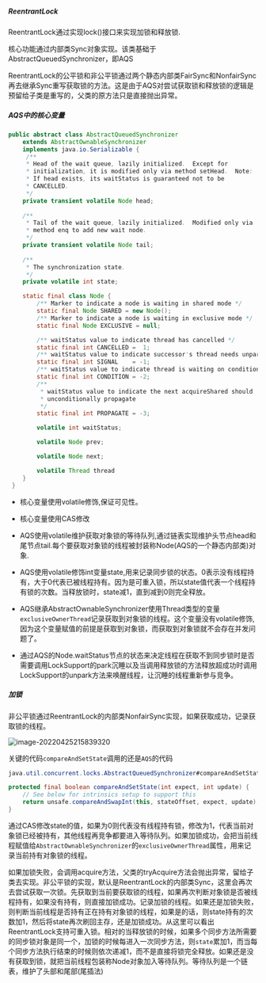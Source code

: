 ##### ReentrantLock

ReentrantLock通过实现lock()接口来实现加锁和释放锁.

核心功能通过内部类Sync对象实现。该类基础于AbstractQueuedSynchronizer，即AQS

ReentrantLock的公平锁和非公平锁通过两个静态内部类FairSync和NonfairSync再去继承Sync重写获取锁的方法。这是由于AQS对尝试获取锁和释放锁的逻辑是预留给子类是重写的，父类的原方法只是直接抛出异常。

##### AQS中的核心变量

```java
public abstract class AbstractQueuedSynchronizer
    extends AbstractOwnableSynchronizer
    implements java.io.Serializable {
     /**
     * Head of the wait queue, lazily initialized.  Except for
     * initialization, it is modified only via method setHead.  Note:
     * If head exists, its waitStatus is guaranteed not to be
     * CANCELLED.
     */
    private transient volatile Node head;
 
    /**
     * Tail of the wait queue, lazily initialized.  Modified only via
     * method enq to add new wait node.
     */
    private transient volatile Node tail;
 
    /**
     * The synchronization state.
     */
    private volatile int state;  

	static final class Node {
        /** Marker to indicate a node is waiting in shared mode */
        static final Node SHARED = new Node();
        /** Marker to indicate a node is waiting in exclusive mode */
        static final Node EXCLUSIVE = null;

        /** waitStatus value to indicate thread has cancelled */
        static final int CANCELLED =  1;
        /** waitStatus value to indicate successor's thread needs unparking */
        static final int SIGNAL    = -1;
        /** waitStatus value to indicate thread is waiting on condition */
        static final int CONDITION = -2;
        /**
         * waitStatus value to indicate the next acquireShared should
         * unconditionally propagate
         */
        static final int PROPAGATE = -3;

        volatile int waitStatus;

        volatile Node prev;

        volatile Node next;

        volatile Thread thread
    }
 } 

```

- 核心变量使用volatile修饰,保证可见性。

- 核心变量使用CAS修改
- AQS使用volatile维护获取对象锁的等待队列,通过链表实现维护头节点head和尾节点tail.每个要获取对象锁的线程被封装称Node(AQS的一个静态内部类)对象.
- AQS使用volatile修饰int变量state,用来记录同步锁的状态。0表示没有线程持有，大于0代表已被线程持有。因为是可重入锁，所以state值代表一个线程持有锁的次数。当释放锁时，state减1，直到减到0则完全释放。
- AQS继承AbstractOwnableSynchronizer使用Thread类型的变量`exclusiveOwnerThread`记录获取到对象锁的线程。这个变量没有volatile修饰,因为这个变量赋值的前提是获取到对象锁，而获取到对象锁就不会存在并发问题了。
- 通过AQS的Node.waitStatus节点的状态来决定线程在获取不到同步锁时是否需要调用LockSupport的park沉睡以及当调用释放锁的方法释放超成功时调用LockSupport的unpark方法来唤醒线程，让沉睡的线程重新参与竞争。



##### 加锁

非公平锁通过ReentrantLock的内部类NonfairSync实现，如果获取成功，记录获取锁的线程。

![image-20220425215839320](C:\Users\逐梦\AppData\Roaming\Typora\typora-user-images\image-20220425215839320.png)

关键的代码`compareAndSetState`调用的还是`AQS`的代码

```java
java.util.concurrent.locks.AbstractQueuedSynchronizer#compareAndSetState
```

```java
protected final boolean compareAndSetState(int expect, int update) {
    // See below for intrinsics setup to support this
    return unsafe.compareAndSwapInt(this, stateOffset, expect, update);
}
```

通过CAS修改state的值，如果为0则代表没有线程持有锁，修改为1，代表当前对象锁已经被持有，其他线程再竞争都要进入等待队列。如果加锁成功，会把当前线程赋值给`AbstractOwnableSynchronizer`的`exclusiveOwnerThread`属性，用来记录当前持有对象锁的线程。

如果加锁失败，会调用acquire方法，父类的tryAcquire方法会抛出异常，留给子类去实现。非公平锁的实现，默认是ReentrantLock的内部类Sync，这里会再次去尝试获取一次锁。先获取到当前要获取锁的线程，如果再次判断对象锁是否被线程持有，如果没有持有，则直接加锁成功。记录加锁的线程。如果还是加锁失败，则判断当前线程是否持有正在持有对象锁的线程，如果是的话，则state持有的次数加1，然后将state再次刷回主存，还是加锁成功。从这里可以看出ReentrantLock支持可重入锁。相对的当释放锁的时候，如果多个同步方法所需要的同步锁对象是同一个，加锁的时候每进入一次同步方法，则`state`累加1，而当每个同步方法执行结束的时候则依次递减1，而不是直接将锁完全释放。如果还是没有获取到锁，就把当前线程包装称Node对象加入等待队列。等待队列是一个链表，维护了头部和尾部(尾插法)